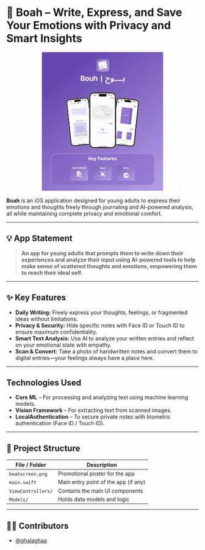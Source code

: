 # 📝 Boah – Write, Express, and Save Your Emotions with Privacy and Smart Insights

<p align="center">
  <img src="boahScreen.png" alt="Boah App Poster" width="400"/>
</p>

**Boah** is an iOS application designed for young adults to express their emotions and thoughts freely through journaling and AI-powered analysis, all while maintaining complete privacy and emotional comfort.

---

## 💡 App Statement

> **An app for young adults that prompts them to write down their experiences and analyze their input using AI-powered tools to help make sense of scattered thoughts and emotions, empowering them to reach their ideal self.**

---

## ✨ Key Features

-  **Daily Writing:** Freely express your thoughts, feelings, or fragmented ideas without limitations.
-  **Privacy & Security:** Hide specific notes with Face ID or Touch ID to ensure maximum confidentiality.
-  **Smart Text Analysis:** Use AI to analyze your written entries and reflect on your emotional state with empathy.
-  **Scan & Convert:** Take a photo of handwritten notes and convert them to digital entries—your feelings always have a place here.

---

##  Technologies Used

-  **Core ML** – For processing and analyzing text using machine learning models.
-  **Vision Framework** – For extracting text from scanned images.
-  **LocalAuthentication** – To secure private notes with biometric authentication (Face ID / Touch ID).

---

## 📂 Project Structure

| File / Folder         | Description                         |
|------------------------|-------------------------------------|
| `boahscreen.png`       | Promotional poster for the app      |
| `main.swift`           | Main entry point of the app (if any)|
| `ViewControllers/`     | Contains the main UI components     |
| `Models/`              | Holds data models and logic         |

---

## 👩‍💻 Contributors

- [@ghalaghaa](https://github.com/ghalaghaa)
